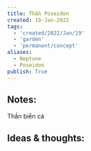 ```yaml
---
title: Thần Poseidon
created: 19-Jan-2022
tags:
  - 'created/2022/Jan/19'
  - 'garden'
  - 'permanent/concept'
aliases:
  - Neptune
  - Poseidon
publish: True
---
```


## Notes:
Thần biển cả

## Ideas & thoughts:


